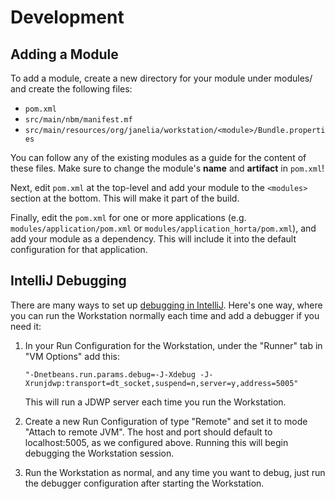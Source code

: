 # Development

## Adding a Module

To add a module, create a new directory for your module under modules/ and create the following files:

* `pom.xml`
* `src/main/nbm/manifest.mf`
* `src/main/resources/org/janelia/workstation/<module>/Bundle.properties`

You can follow any of the existing modules as a guide for the content of these files. Make sure to change the module's **name** and **artifact** in `pom.xml`!

Next, edit `pom.xml` at the top-level and add your module to the `<modules>` section at the bottom. This will make it part of the build.

Finally, edit the `pom.xml` for one or more applications (e.g. `modules/application/pom.xml` or `modules/application_horta/pom.xml`), and add your module as a dependency. This will include it into the default configuration for that application. 

## IntelliJ Debugging

There are many ways to set up 
[debugging in IntelliJ](https://www.jetbrains.com/help/idea/attaching-to-local-process.html). Here's one way, where you can run the Workstation normally each time and add a debugger if you need it:

1) In your Run Configuration for the Workstation, under the "Runner" tab in "VM Options" add this: 

    ```"-Dnetbeans.run.params.debug=-J-Xdebug -J-Xrunjdwp:transport=dt_socket,suspend=n,server=y,address=5005"```
    
    This will run a JDWP server each time you run the Workstation.
    
2)  Create a new Run Configuration of type "Remote" and set it to mode "Attach to remote JVM". The host and port should default to localhost:5005, as we configured above. Running this will begin debugging the Workstation session. 

3) Run the Workstation as normal, and any time you want to debug, just run the debugger configuration after starting the Workstation.
